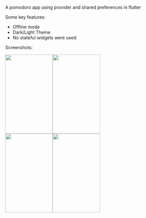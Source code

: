 A pomodoro app using provider and shared preferences in flutter

Some key features:
- Offline mode
- Dark/Light Theme
- No stateful widgets were used

Screenshots:


<div style="display: flex; flex-direction: row;">
  <img src="https://github.com/cankraca/pomodoro_app/assets/40473447/2795ffc3-00a3-437e-b451-0b58c72d98e2" width="150" height="250">
  <img src="https://github.com/cankraca/pomodoro_app/assets/40473447/ae22d71d-ae06-49ef-8785-e02583d5f080" width="150" height="250">
</div>
<div style="display: flex; flex-direction: row;">
  <img src="https://github.com/cankraca/pomodoro_app/assets/40473447/33d74f34-a088-4353-a8cf-eccdff94d972" width="150" height="250">
  <img src="https://github.com/cankraca/pomodoro_app/assets/40473447/338209e1-7c7f-4e6f-b1e5-1680dec18790" width="150" height="250">
</div>


